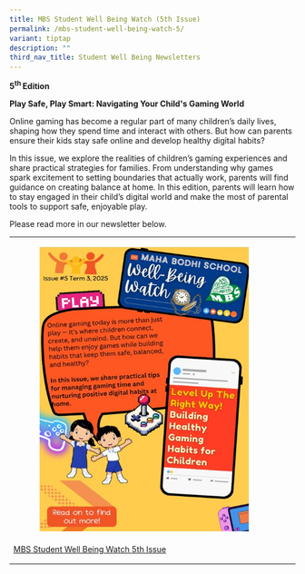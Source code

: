 ```yaml
---
title: MBS Student Well Being Watch (5th Issue)
permalink: /mbs-student-well-being-watch-5/
variant: tiptap
description: ""
third_nav_title: Student Well Being Newsletters
---
```

<p><strong>5<sup>th </sup>Edition</strong>
</p>
<p><strong>Play Safe, Play Smart: Navigating Your Child's Gaming World</strong>
</p>
<p>Online gaming has become a regular part of many children’s daily lives,
shaping how they spend time and interact with others. But how can parents
ensure their kids stay safe online and develop healthy digital habits?</p>
<p>In this issue, we explore the realities of children’s gaming experiences
and share practical strategies for families. From understanding why games
spark excitement to setting boundaries that actually work, parents will
find guidance on creating balance at home. In this edition, parents will
learn how to stay engaged in their child’s digital world and make the most
of parental tools to support safe, enjoyable play.</p>
<p>Please read more in our newsletter below.</p>
<table style="minWidth: 75px">
<colgroup>
<col>
<col>
<col>
</colgroup>
<tbody>
<tr>
<th rowspan="1" colspan="1">
<p></p>
<div class="isomer-image-wrapper">
<img style="width: 80%;" height="auto" width="100%" alt="" src="/images/SWB_5th_Cover.png">
</div>
</th>
<th rowspan="1" colspan="1">
<p></p>
</th>
<th rowspan="1" colspan="1">
<p></p>
</th>
</tr>
<tr>
<td rowspan="1" colspan="1">
<p><a href="/files/V2_MBS_Well_Being_Watch_Issue_Issue_5__Term_3_2025__Final_.pdf" rel="noopener nofollow" target="_blank">MBS Student Well Being Watch 5th Issue</a>
</p>
</td>
<td rowspan="1" colspan="1">
<p></p>
</td>
<td rowspan="1" colspan="1">
<p></p>
</td>
</tr>
</tbody>
</table>
<p></p>
<p></p>